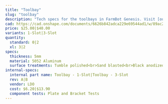```yaml
---
title: "Toolbay"
slug: "toolbay"
description: "Tech specs for the toolbays in FarmBot Genesis. Visit [our shop](http://shop.farm.bot) to purchase parts."
cad: https://cad.onshape.com/documents/6626b842adca229e69544ad1/w/89ac2637f82d915f22c2bcd0/e/0113b7ea4c453bd1666c667a?configuration=List_hn5dMRFLBHqo9V%3DDefault&renderMode=0&uiState=6254fb401ad350015b485e25
price: $25.00|$40.00
variants: 1-Slot|3-Slot
quantity:
  standard: 0|2
  xl: 3|2
specs:
  thickness: 5mm
  material: 5052 Aluminum
  surface treatments: Tumble polished<br>Sand blasted<br>Black anodized<br>Laser engraved logo
internal-specs:
  internal part name: Toolbay - 1-Slot|Toolbay - 3-Slot
  rev: A|B
  vendor: LDO
  cost: $6.20|$13.90
  component tests: Plate and Bracket Tests
---
```

